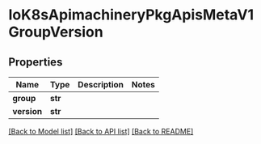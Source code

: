 # IoK8sApimachineryPkgApisMetaV1GroupVersion

## Properties
Name | Type | Description | Notes
------------ | ------------- | ------------- | -------------
**group** | **str** |  | 
**version** | **str** |  | 

[[Back to Model list]](../README.md#documentation-for-models) [[Back to API list]](../README.md#documentation-for-api-endpoints) [[Back to README]](../README.md)


